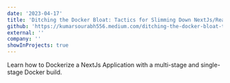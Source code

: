 ```yaml
---
date: '2023-04-17'
title: 'Ditching the Docker Bloat: Tactics for Slimming Down NextJs/ReactJs App’s Image Size'
github: 'https://kumarsourabh556.medium.com/ditching-the-docker-bloat-tactics-for-slimming-down-nextjs-reactjs-apps-image-size-1e14cdeff1a7'
external: ''
company: ''
showInProjects: true
---
```


Learn how to Dockerize a NextJs Application with a multi-stage and single-stage Docker build.
